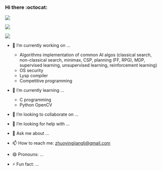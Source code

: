 ### Hi there :octocat:

![](https://github-readme-stats-rho-mocha.vercel.app/api?username=RoundofThree&show_icons=true&theme=radical&&count_private=true)

![](https://github-readme-stats-rho-mocha.vercel.app/api/top-langs/?username=RoundofThree&layout=compact&hide=html,c,tcl&langs_count=10)

![](https://github-readme-stats-rho-mocha.vercel.app/api/wakatime?username=RoundofThree)


- 🔭 I’m currently working on ...

	- Algorithms implementation of common AI algos (classical search, non-classical search, minimax, CSP, planning (FF, RPG), MDP, supervised learning, unsupervised learning, reinforcement learning)
	- OS security 
	- Lysp compiler 
	- Competitive programming 

- 🌱 I’m currently learning ...

	- C programming
	- Python OpenCV 

- 👯 I’m looking to collaborate on ...
- 🤔 I’m looking for help with ...
- 💬 Ask me about ...
- 📫 How to reach me: zhuoyingjiangli@gmail.com
- 😄 Pronouns: ...
- ⚡ Fun fact: ...


